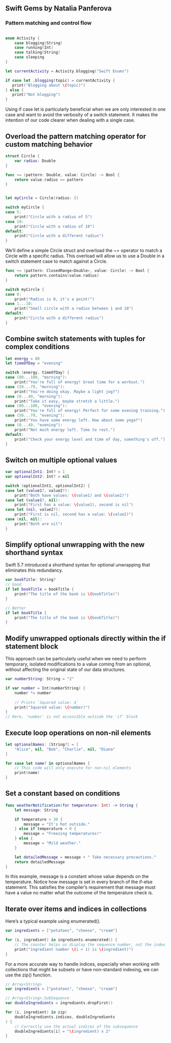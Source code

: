 
## Swift Gems by Natalia Panferova


### Pattern matching and control flow
```swift

enum Activity {
    case blogging(String)
    case running(Int)
    case talking(String)
    case sleeping
}

let currentActivity = Activity.blogging("Swift Enums")

if case let .blogging(topic) = currentActivity {
   print("Blogging about \(topic)")
} else {
   print("Not blogging")
}
```
Using if case let is particularly beneficial when we are only interested in one case and want to avoid the verbosity of a switch statement. It makes the intention of our code clearer when dealing with a single case.


## Overload the pattern matching operator for custom matching behavior
```swift
struct Circle {
    var radius: Double
}

func ~= (pattern: Double, value: Circle) -> Bool {
    return value.radius == pattern
}


let myCircle = Circle(radius: 5)

switch myCircle {
case 5:
    print("Circle with a radius of 5")
case 10:
    print("Circle with a radius of 10")
default:
    print("Circle with a different radius")
}

```

We’ll define a simple Circle struct and overload the ~= operator to match a Circle with a specific radius. This overload will allow us to use a Double in a switch statement case to match against a Circle.

```swift
func ~= (pattern: ClosedRange<Double>, value: Circle) -> Bool {
    return pattern.contains(value.radius)
}

switch myCircle {
case 0:
    print("Radius is 0, it's a point!")
case 1...10:
    print("Small circle with a radius between 1 and 10")
default:
    print("Circle with a different radius")
}
```

## Combine switch statements with tuples for complex conditions
```swift
let energy = 80
let timeOfDay = "evening"

switch (energy, timeOfDay) {
case (80...100, "morning"):
    print("You're full of energy! Great time for a workout.")
case (50...79, "morning"):
    print("You're doing okay. Maybe a light jog?")
case (0...49, "morning"):
    print("Take it easy, maybe stretch a little.")
case (80...100, "evening"):
    print("You're full of energy! Perfect for some evening training.")
case (50...79, "evening"):
    print("You have some energy left. How about some yoga?")
case (0...49, "evening"):
    print("Not much energy left. Time to rest.")
default:
    print("Check your energy level and time of day, something's off.")
}
```

## Switch on multiple optional values
```swift
var optionalInt1: Int? = 1
var optionalInt2: Int? = nil

switch (optionalInt1, optionalInt2) {
case let (value1?, value2?):
    print("Both have values: \(value1) and \(value2)")
case let (value1?, nil):
    print("First has a value: \(value1), second is nil")
case let (nil, value2?):
    print("First is nil, second has a value: \(value2)")
case (nil, nil):
    print("Both are nil")
}
```

## Simplify optional unwrapping with the new shorthand syntax
Swift 5.7 introduced a shorthand syntax for optional unwrapping that eliminates this redundancy.

```swift
var bookTitle: String?
// Good
if let bookTitle = bookTitle {
    print("The title of the book is \(bookTitle)")
}

// Better
if let bookTitle {
    print("The title of the book is \(bookTitle)")
}
```

## Modify unwrapped optionals directly within the if statement block
This approach can be particularly useful when we need to perform temporary, isolated modifications to a value coming from an optional, without affecting the original state of our data structures.
```swift
var numberString: String = "2"

if var number = Int(numberString) {
    number *= number
    
    // Prints `Squared value: 4`
    print("Squared value: \(number)")
}
// Here, 'number' is not accessible outside the 'if' block
```

## Execute loop operations on non-nil elements
```swift
let optionalNames: [String?] = [
    "Alice", nil, "Bob", "Charlie", nil, "Diana"
]

for case let name? in optionalNames {
    // This code will only execute for non-nil elements
    print(name)
}
```

## Set a constant based on conditions
```swift
func weatherNotification(for temperature: Int) -> String {
    let message: String

    if temperature > 30 {
        message = "It's hot outside."
    } else if temperature < 0 {
        message = "Freezing temperatures!"
    } else {
        message = "Mild weather."
    }

    let detailedMessage = message + " Take necessary precautions."
    return detailedMessage
}
```
In this example, message is a constant whose value depends on the temperature. Notice how message is set in every branch of the if-else statement. This satisfies the compiler’s requirement that message must have a value no matter what the outcome of the temperature check is.

## Iterate over items and indices in collections

Here’s a typical example using enumerated().

```swift
var ingredients = ["potatoes", "cheese", "cream"]

for (i, ingredient) in ingredients.enumerated() {
    // The counter helps us display the sequence number, not the index
    print("ingredient number \(i + 1) is \(ingredient)")
}
```

For a more accurate way to handle indices, especially when working with collections that might be subsets or have non-standard indexing, we can use the zip() function.

```swift
// Array<String>
var ingredients = ["potatoes", "cheese", "cream"]

// Array<String>.SubSequence
var doubleIngredients = ingredients.dropFirst()

for (i, ingredient) in zip(
    doubleIngredients.indices, doubleIngredients
) {
    // Correctly use the actual indices of the subsequence
    doubleIngredients[i] = "\(ingredient) x 2"
}

```
